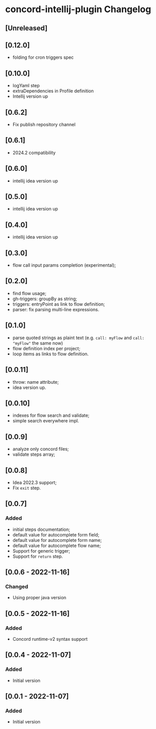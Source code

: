 # concord-intellij-plugin Changelog

## [Unreleased]

## [0.12.0]
- folding for cron triggers spec

## [0.10.0]
- logYaml step
- extraDependencies in Profile definition
- Intellij version up

## [0.6.2]
- Fix publish repository channel

## [0.6.1]
- 2024.2 compatibility

## [0.6.0]
- intellij idea version up

## [0.5.0]
- intellij idea version up

## [0.4.0]
- intellij idea version up

## [0.3.0]
- flow call input params completion (experimental);

## [0.2.0]
- find flow usage;
- gh-triggers: groupBy as string;
- triggers: entryPoint as link to flow definition;
- parser: fix parsing multi-line expressions.

## [0.1.0]
- parse quoted strings as plaint text (e.g. `call: myFlow` and `call: "myFlow"` the same now)
- flow definition index per project;
- loop items as links to flow definition.

## [0.0.11]
- throw: name attribute;
- idea version up.

## [0.0.10]
- indexes for flow search and validate;
- simple search everywhere impl.

## [0.0.9]
- analyze only concord files;
- validate steps array;

## [0.0.8]
- Idea 2022.3 support;
- Fix `exit` step.

## [0.0.7]
### Added
- initial steps documentation;
- default value for autocomplete form field; 
- default value for autocomplete form name;
- default value for autocomplete flow name;
- Support for generic trigger;
- Support for `return` step.

## [0.0.6 - 2022-11-16]
### Changed
- Using proper java version

## [0.0.5 - 2022-11-16]
### Added
- Concord runtime-v2 syntax support

## [0.0.4 - 2022-11-07]
### Added
- Initial version

## [0.0.1 - 2022-11-07]
### Added
- Initial version